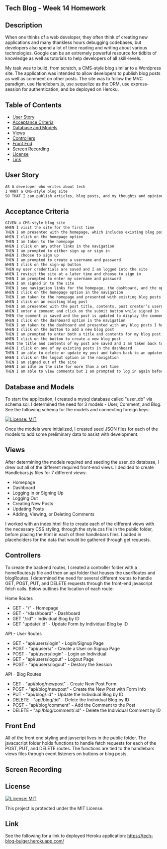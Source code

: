 ## Tech Blog - Week 14 Homework

## Description

When one thinks of a web developer, they often think of creating new applications and many thankless hours debugging codebases, but developers also spend a lot of time reading and writing about various technologies. Google can be an extremely powerful resource for tidbits of knowledge as well as tutorials to help developers of all skill-levels.

My task was to build, from scratch, a CMS-style blog similar to a Wordpress site. The application was intended to allow developers to publish blog posts as well as comment on other posts. The site was to follow the MVC paradigm, use Handlebars.js, use sequelize as the ORM, use express-session for authentication, and be deployed on Heroku.

## Table of Contents

- [User Story](#user-story)
- [Acceptance Criteria](#acceptance-criteria)
- [Database and Models](#database-and-models)
- [Views](#views)
- [Controllers](#controllers)
- [Front End](#front-end)
- [Screen Recording](#screen-recording)
- [License](#license)
- [Link](#link)

## User Story

```md
AS A developer who writes about tech
I WANT a CMS-style blog site
SO THAT I can publish articles, blog posts, and my thoughts and opinions
```

## Acceptance Criteria

```md
GIVEN a CMS-style blog site
WHEN I visit the site for the first time
THEN I am presented with the homepage, which includes existing blog posts if any have been posted; navigation links for the homepage and the dashboard; and the option to log in
WHEN I click on the homepage option
THEN I am taken to the homepage
WHEN I click on any other links in the navigation
THEN I am prompted to either sign up or sign in
WHEN I choose to sign up
THEN I am prompted to create a username and password
WHEN I click on the sign-up button
THEN my user credentials are saved and I am logged into the site
WHEN I revisit the site at a later time and choose to sign in
THEN I am prompted to enter my username and password
WHEN I am signed in to the site
THEN I see navigation links for the homepage, the dashboard, and the option to log out
WHEN I click on the homepage option in the navigation
THEN I am taken to the homepage and presented with existing blog posts that include the post title and the date created
WHEN I click on an existing blog post
THEN I am presented with the post title, contents, post creator’s username, and date created for that post and have the option to leave a comment
WHEN I enter a comment and click on the submit button while signed in
THEN the comment is saved and the post is updated to display the comment, the comment creator’s username, and the date created
WHEN I click on the dashboard option in the navigation
THEN I am taken to the dashboard and presented with any blog posts I have already created and the option to add a new blog post
WHEN I click on the button to add a new blog post
THEN I am prompted to enter both a title and contents for my blog post
WHEN I click on the button to create a new blog post
THEN the title and contents of my post are saved and I am taken back to an updated dashboard with my new blog post
WHEN I click on one of my existing posts in the dashboard
THEN I am able to delete or update my post and taken back to an updated dashboard
WHEN I click on the logout option in the navigation
THEN I am signed out of the site
WHEN I am idle on the site for more than a set time
THEN I am able to view comments but I am prompted to log in again before I can add, update, or delete comments
```

## Database and Models

To start the application, I created a mysql database called "user_db" via schema.sql. I determined the need for 3 models - User, Comment, and Blog. See the following schema for the models and connecting foreign keys:

[![License: MIT](https://img.shields.io/badge/License-MIT-yellow.svg)](https://opensource.org/licenses/MIT)

Once the models were initialized, I created seed JSON files for each of the models to add some preliminary data to assist with development.

## Views

After determining the models required and seeding the user_db database, I drew out all of the different required front-end views. I decided to create Handlebars.js files for 7 different views:

- Homepage
- Dashboard
- Logging In or Signing Up
- Logging Out
- Creating New Posts
- Updating Posts
- Adding, Viewing, or Deleting Comments

I worked with an index.html file to create each of the different views with the necessary CSS styling, through the style.css file in the public folder, before placing the html in each of their handlebars files. I added in placeholders for the data that would be gathered through get requests.

## Controllers

To create the backend routes, I created a controller folder with a homeRoutes.js file and then an api folder that houses the userRoutes and blogRoutes. I determined the need for several different routes to handle GET, POST, PUT, and DELETE requests through the front-end javascript fetch calls. Below outlines the location of each route:

Home Routes

- GET - "/" - Homepage
- GET - "/dashboard" - Dashboard
- GET "/:id" - Individual Blog by ID
- GET "update/:id" - Update Form by Individual Blog by ID

API - User Routes

- GET - "api/users/login" - Login/Signup Page
- POST - "api/users/" - Create a User on Signup Page
- POST - "api/users/login" - Login an Individual
- GET - "api/users/logout" - Logout Page
- POST - "api/users/logout" - Destory the Session

API - Blog Routes

- GET - "api/blog/newpost" - Create New Post Form
- POST - "api/blog/newpost" - Create the New Post with Form Info
- PUT - "api/blog/:id" - Update the Individual Blog by ID
- DELETE - "api/blog/:id" - Delete the Individual Blog by ID
- POST - "api/blog/comment" - Add the Comment to the Post
- DELETE - "api/blog/comment/:id" - Delete the Individual Comment by ID

## Front End

All of the front end styling and javscript lives in the public folder. The javacscript folder holds functions to handle fetch requests for each of the POST, PUT, and DELETE routes. The functions are tied to the handlebars views files through event listeners on buttons or blog posts.

## Screen Recording

## License

[![License: MIT](https://img.shields.io/badge/License-MIT-yellow.svg)](https://opensource.org/licenses/MIT)

This project is protected under the MIT License.

## Link

See the following for a link to deployed Heroku application: https://tech-blog-bulger.herokuapp.com/
